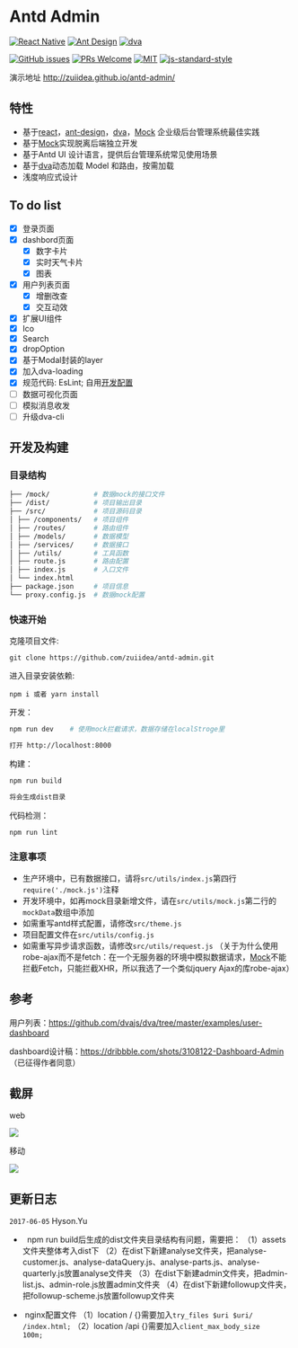 # Antd Admin

[![React Native](https://img.shields.io/badge/react-^15.4.1-brightgreen.svg?style=flat-square)](https://github.com/facebook/react)
[![Ant Design](https://img.shields.io/badge/ant--design-^2.7.0-yellowgreen.svg?style=flat-square)](https://github.com/ant-design/ant-design)
[![dva](https://img.shields.io/badge/dva-^1.1.0-orange.svg?style=flat-square)](https://github.com/dvajs/dva)

[![GitHub issues](https://img.shields.io/github/issues/zuiidea/antd-admin.svg?style=flat-square)](https://github.com/zuiidea/antd-admin)
[![PRs Welcome](https://img.shields.io/badge/PRs-welcome-brightgreen.svg?style=flat-square)](https://github.com/zuiidea/antd-admin/pulls)
[![MIT](https://img.shields.io/dub/l/vibe-d.svg?style=flat-square)](http://opensource.org/licenses/MIT)
[![js-standard-style](https://img.shields.io/badge/code%20style-standard-brightgreen.svg)](http://standardjs.com)

演示地址 <http://zuiidea.github.io/antd-admin/>

## 特性

-   基于[react](https://github.com/facebook/react)，[ant-design](https://github.com/ant-design/ant-design)，[dva](https://github.com/dvajs/dva)，[Mock](https://github.com/nuysoft/Mock) 企业级后台管理系统最佳实践
-   基于[Mock](https://github.com/nuysoft/Mock)实现脱离后端独立开发
-   基于Antd UI 设计语言，提供后台管理系统常见使用场景
-   基于[dva](https://github.com/dvajs/dva)动态加载 Model 和路由，按需加载
-   浅度响应式设计

## To do list

-   [x] 登录页面
-   [x] dashbord页面
    -   [x] 数字卡片
    -   [x] 实时天气卡片
    -   [x] 图表
-   [x] 用户列表页面
    -   [x] 增删改查
    -   [x] 交互动效
-   [x] 扩展UI组件
-   [x] Ico
-   [x] Search
-   [x] dropOption
-   [x] 基于Modal封装的layer
-   [x] 加入dva-loading
-   [x] 规范代码: EsLint; 自用[开发配置](assets/standard.md)
-   [ ] 数据可视化页面
-   [ ] 模拟消息收发
-   [ ] 升级dva-cli

## 开发及构建

### 目录结构

```bash
├── /mock/           # 数据mock的接口文件
├── /dist/           # 项目输出目录
├── /src/            # 项目源码目录
│ ├── /components/   # 项目组件
│ ├── /routes/       # 路由组件
│ ├── /models/       # 数据模型
│ ├── /services/     # 数据接口
│ ├── /utils/        # 工具函数
│ ├── route.js       # 路由配置
│ ├── index.js       # 入口文件
│ └── index.html     
├── package.json     # 项目信息
└── proxy.config.js  # 数据mock配置
```

### 快速开始

克隆项目文件:


```
git clone https://github.com/zuiidea/antd-admin.git
```

进入目录安装依赖:

    npm i 或者 yarn install

开发：

```bash
npm run dev    # 使用mock拦截请求，数据存储在localStroge里

打开 http://localhost:8000
```

构建：

```bash
npm run build

将会生成dist目录
```

代码检测：

```bash
npm run lint
```

### 注意事项

-   生产环境中，已有数据接口，请将`src/utils/index.js`第四行 `require('./mock.js')`注释
-   开发环境中，如再mock目录新增文件，请在`src/utils/mock.js`第二行的`mockData`数组中添加
-   如需重写antd样式配置，请修改`src/theme.js`
-   项目配置文件在`src/utils/config.js`
-   如需重写异步请求函数，请修改`src/utils/request.js`
    （关于为什么使用robe-ajax而不是fetch：在一个无服务器的环境中模拟数据请求，[Mock](https://github.com/nuysoft/Mock)不能拦截Fetch，只能拦截XHR，所以我选了一个类似jquery Ajax的库robe-ajax）

## 参考

用户列表：<https://github.com/dvajs/dva/tree/master/examples/user-dashboard>

dashboard设计稿：<https://dribbble.com/shots/3108122-Dashboard-Admin> （已征得作者同意）

## 截屏

web

![](assets/demo4.gif)

移动

![](assets/demo3.gif)

## 更新日志

`2017-06-05` Hyson.Yu

-     npm run build后生成的dist文件夹目录结构有问题，需要把：
      （1）assets文件夹整体考入dist下
      （2）在dist下新建analyse文件夹，把analyse-customer.js、analyse-dataQuery.js、analyse-parts.js、analyse-quarterly.js放置analyse文件夹
      （3）在dist下新建admin文件夹，把admin-list.js、admin-role.js放置admin文件夹
      （4）在dist下新建followup文件夹，把followup-scheme.js放置followup文件夹
      
-    nginx配置文件
      （1）location / {}需要加入`try_files $uri $uri/ /index.html;`
      （2）location /api {}需要加入`client_max_body_size    100m;`
